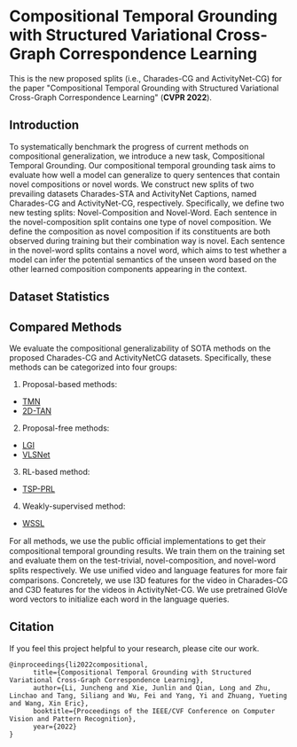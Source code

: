 # Compositional Temporal Grounding with Structured Variational Cross-Graph Correspondence Learning

This is the new proposed splits (i.e., Charades-CG and ActivityNet-CG) for the paper "Compositional Temporal Grounding with Structured Variational Cross-Graph Correspondence Learning" (**CVPR 2022**).

## Introduction

To systematically benchmark the progress of current methods on compositional generalization, we introduce a new task, Compositional Temporal Grounding. Our compositional temporal grounding task aims to evaluate how well a model can generalize to query sentences that contain novel compositions or novel words. We construct new splits of two prevailing datasets Charades-STA and ActivityNet Captions, named Charades-CG and ActivityNet-CG, respectively. Specifically, we define two new testing splits: Novel-Composition and Novel-Word. Each sentence in the novel-composition split contains one type of novel composition. We define the composition as novel composition if its constituents are both observed during training but their combination way is novel. Each sentence in the novel-word splits contains a novel word, which aims to test whether a model can infer the potential semantics of the unseen word based on the other learned composition components appearing in the context.

## Dataset Statistics


## Compared Methods
We evaluate the compositional generalizability of SOTA methods on the proposed Charades-CG and ActivityNetCG datasets. Specifically, these methods can be categorized into four groups:

1) Proposal-based methods:
* [TMN](https://github.com/yytzsy/ABLR_code)
* [2D-TAN](https://github.com/microsoft/2D-TAN)

2) Proposal-free methods:
* [LGI](https://github.com/JonghwanMun/LGI4temporalgrounding)
* [VLSNet](https://github.com/IsaacChanghau/VSLNet)

3) RL-based method:
* [TSP-PRL](https://github.com/WuJie1010/TSP-PRL)

4) Weakly-supervised method:
* [WSSL](https://github.com/XgDuan/WSDEC)


For all methods, we use the public ofﬁcial implementations to get their compositional temporal grounding results. We train them on the training set and evaluate them on the test-trivial, novel-composition, and novel-word splits respectively. We use uniﬁed video and language features for more fair comparisons. Concretely, we use I3D features for the video in Charades-CG and C3D features for the videos in ActivityNet-CG. We use pretrained GloVe word vectors to initialize each word in the language queries.

## Citation
If you feel this project helpful to your research, please cite our work.
```
@inproceedings{li2022compositional,
      title={Compositional Temporal Grounding with Structured Variational Cross-Graph Correspondence Learning}, 
      author={Li, Juncheng and Xie, Junlin and Qian, Long and Zhu, Linchao and Tang, Siliang and Wu, Fei and Yang, Yi and Zhuang, Yueting and Wang, Xin Eric},
      booktitle={Proceedings of the IEEE/CVF Conference on Computer Vision and Pattern Recognition},
      year={2022}
}

```
